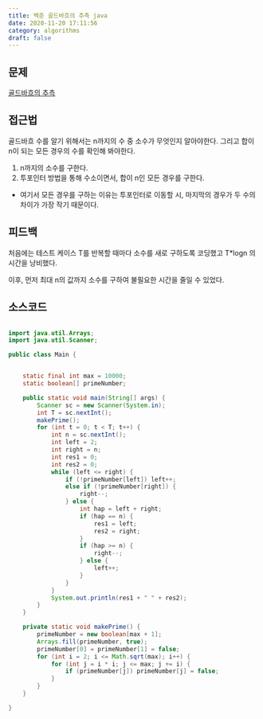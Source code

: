 ```yaml
---
title: 백준 골드바흐의 추측 java
date: 2020-11-20 17:11:56
category: algorithms
draft: false
---
```


## 문제
[골드바흐의 추측](https://www.acmicpc.net/problem/9020)

## 접근법
골드바흐 수를 알기 위해서는 n까지의 수 중 소수가 무엇인지 알아야한다. 그리고 합이 n이 되는 모든 경우의 수를 확인해 봐야한다.

1. n까지의 소수를 구한다.
2. 투포인터 방법을 통해 수소이면서, 합이 n인 모든 경우를 구한다. 
  - 여기서 모든 경우를 구하는 이유는 투포인터로 이동할 시, 마지막의 경우가 두 수의 차이가 가장 작기 때문이다.

## 피드백
처음에는 테스트 케이스 T를 반복할 때마다 소수를 새로 구하도록 코딩했고 T*logn 의 시간을 낭비했다. 

이후, 먼저 최대 n의 값까지 소수를 구하여 불필요한 시간을 줄일 수 있었다.

## 소스코드

```java

import java.util.Arrays;
import java.util.Scanner;

public class Main {


    static final int max = 10000;
    static boolean[] primeNumber;

    public static void main(String[] args) {
        Scanner sc = new Scanner(System.in);
        int T = sc.nextInt();
        makePrime();
        for (int t = 0; t < T; t++) {
            int n = sc.nextInt();
            int left = 2;
            int right = n;
            int res1 = 0;
            int res2 = 0;
            while (left <= right) {
                if (!primeNumber[left]) left++;
                else if (!primeNumber[right]) {
                    right--;
                } else {
                    int hap = left + right;
                    if (hap == n) {
                        res1 = left;
                        res2 = right;
                    }
                    if (hap >= n) {
                        right--;
                    } else {
                        left++;
                    }
                }
            }
            System.out.println(res1 + " " + res2);
        }
    }

    private static void makePrime() {
        primeNumber = new boolean[max + 1];
        Arrays.fill(primeNumber, true);
        primeNumber[0] = primeNumber[1] = false;
        for (int i = 2; i <= Math.sqrt(max); i++) {
            for (int j = i * i; j <= max; j += i) {
                if (primeNumber[j]) primeNumber[j] = false;
            }
        }
    }

}

```